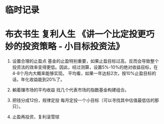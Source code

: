 # 临时记录

# 布衣书生 复利人生 《讲一个比定投更巧妙的投资策略 - 小目标投资法》

1. 设置合理的止盈点
基金的止盈特别重要，如果止盈目标过高，反而会导致整个投资法的效率变得更低。因此，经过测算，设置5%-10%的绝对收益目标，在4-8个月内大概率能够实现。
平均看，如果一年达标2次，按10%止盈目标的话，年化收益能到20%了。
  

2. 躺着赚市场的平均收益
找几个代表市场的指数基金构建组合。

3. 把钱分成12份，规律定投
每月定投一个小目标（可以寻找其中估值最低估的那只）。

4. 止盈再投资，复利滚雪球
